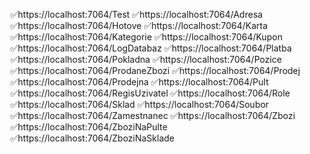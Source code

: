 ✅https://localhost:7064/Test
✅https://localhost:7064/Adresa
✅https://localhost:7064/Hotove
✅https://localhost:7064/Karta
✅https://localhost:7064/Kategorie
✅https://localhost:7064/Kupon
✅https://localhost:7064/LogDatabaz
✅https://localhost:7064/Platba
✅https://localhost:7064/Pokladna
✅https://localhost:7064/Pozice
✅https://localhost:7064/ProdaneZbozi
✅https://localhost:7064/Prodej
✅https://localhost:7064/Prodejna
✅https://localhost:7064/Pult
✅https://localhost:7064/RegisUzivatel
✅https://localhost:7064/Role
✅https://localhost:7064/Sklad
✅https://localhost:7064/Soubor
✅https://localhost:7064/Zamestnanec
✅https://localhost:7064/Zbozi
✅https://localhost:7064/ZboziNaPulte
✅https://localhost:7064/ZboziNaSklade
